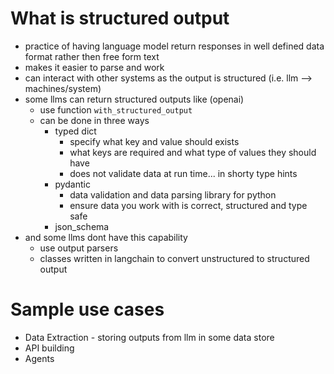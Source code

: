 # What is structured output

- practice of having language model return responses in well defined data format rather then free form text
- makes it easier to parse and work
- can interact with other systems as the output is structured (i.e. llm --> machines/system)
- some llms can return structured outputs like (openai)
  - use function `with_structured_output`
  - can be done in three ways
    - typed dict
      - specify what key and value should exists
      - what keys are required and what type of values they should have
      - does not validate data at run time... in shorty type hints
    - pydantic
      - data validation and data parsing library for python
      - ensure data you work with is correct, structured and type safe
    - json_schema
- and some llms dont have this capability
  - use output parsers
  - classes written in langchain to convert unstructured to structured output

# Sample use cases

- Data Extraction - storing outputs from llm in some data store
- API building
- Agents
